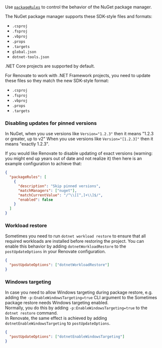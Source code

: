 Use [`packageRules`](../../../configuration-options.md#packagerules) to control the behavior of the NuGet package manager.

The NuGet package manager supports these SDK-style files and formats:

- `.csproj`
- `.fsproj`
- `.vbproj`
- `.props`
- `.targets`
- `global.json`
- `dotnet-tools.json`

.NET Core projects are supported by default.

For Renovate to work with .NET Framework projects, you need to update these files so they match the new SDK-style format:

- `.csproj`
- `.fsproj`
- `.vbproj`
- `.props`
- `.targets`

### Disabling updates for pinned versions

In NuGet, when you use versions like `Version="1.2.3"` then it means "1.2.3 or greater, up to v2"
When you use versions like `Version="[1.2.3]"` then it means "exactly 1.2.3".

If you would like Renovate to disable updating of exact versions (warning: you might end up years out of date and not realize it) then here is an example configuration to achieve that:

```json
{
  "packageRules": [
    {
      "description": "Skip pinned versions",
      "matchManagers": ["nuget"],
      "matchCurrentValue": "/^\\[[^,]+\\]$/",
      "enabled": false
    }
  ]
}
```

### Workload restore

Sometimes you need to run `dotnet workload restore` to ensure that all required workloads are installed before restoring the project.
You can enable this behavior by adding `dotnetWorkloadRestore` to the `postUpdateOptions` in your Renovate configuration.

```json
{
  "postUpdateOptions": ["dotnetWorkloadRestore"]
}
```

### Windows targeting

In case you need to allow Windows targeting during package restore, e.g. adding the `-p:EnableWindowsTargeting=true` CLI argument to the
Sometimes package restore needs Windows targeting enabled.  
Normally, you do this by adding `-p:EnableWindowsTargeting=true` to the `dotnet restore` command.  
In Renovate, the same effect is achieved by adding `dotnetEnableWindowsTargeting` to `postUpdateOptions`.

```json
{
  "postUpdateOptions": ["dotnetEnableWindowsTargeting"]
}
```
